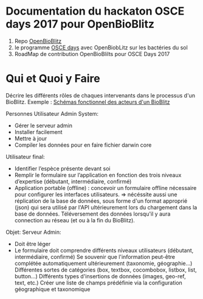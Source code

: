 # Documentation du hackaton OSCE days 2017 pour OpenBioBlitz

1. Repo [OpenBioBlitz](https://github.com/onorvez/OpenBioBlitz/blob/master/README.md)
2. le programme [OSCE days](https://openagenda.com/biomehacklab/events/osce-days-rennes-viens-pratiquer-apprendre-et-echanger?lang=fr) avec OpenBiobLitz sur les bactéries du sol 
3. RoadMap de contribution OpenBioBlilts pour OSCE Days 2017

# Qui et Quoi y Faire

Décrire les différents rôles de chaques intervenants dans le processus d'un BioBlitz. 
Exemple :
[Schémas fonctionnel des acteurs d'un BioBlitz](https://github.com/onorvez/OpenBioBlitz/blob/master/Capture%20d%E2%80%99e%CC%81cran%202017-05-26%20a%CC%80%2023.13.13.png)

Personnes
Utilisateur
    Admin System:
- Gérer le serveur admin
- Installer facilement
- Mettre à jour
- Compiler les données pour en faire fichier darwin core

Utilisateur final:
- Identifier l’espèce présente devant soi
- Remplir le formulaire sur l’application en fonction des trois niveaux d’expertise (débutant, intermédiaire, confirmé)
- Application portable (offline) : concevoir un formulaire offline nécessaire pour configurer les interfaces utilisateurs. => nécéssite aussi une réplication de la base de données, sous forme d'un format approprié (json) qui sera utilisé par l'API ultérieurement lors du chargement dans la base de données. Téléversement des données lorsqu'il y aura connection au réseau (et ou à la fin du BioBlitz).

Objet:
Serveur Admin:
- Doit être léger
- Le formulaire doit comprendre différents niveaux utilisateurs (débutant, intermédiaire, confirmé) Se souvenir que l'information peut-être complétée automatiquement ultérieurement (taxonomie, géographie...) Différentes sortes de catégories (box, textbox, cocombobox, listbox, list, button...) Différents types d'insertions de données (images, geo-ref, text, etc.) Créer une liste de champs prédéfinie via la configuration géographique et taxonomique


